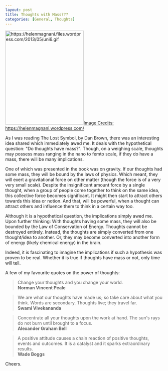 ```yaml
---
layout: post
title: Thoughts with Mass???
categories: [General, Thoughts]
---
```

<a href="https://helenmagnani.files.wordpress.com/2013/05/uni6.gif"><img class="size-medium wp-image-140" src="https://harishv7.files.wordpress.com/2015/01/uni6.gif?w=250" alt="https://helenmagnani.files.wordpress.com/2013/05/uni6.gif" width="250" height="300" />Image Credits: https://helenmagnani.wordpress.com/</a> 

As I was reading The Lost Symbol, by Dan Brown, there was an interesting idea shared which immediately awed me. It deals with the hypothetical question: "Do thoughts have mass?". Though, on a weighing scale, thoughts may possess mass ranging in the nano to femto scale, if they do have a mass, there will be many implications.

One of which was presented in the book was on gravity. If our thoughts had some mass, they will be bound by the laws of physics. Which meant, they will exert a gravitational force on other matter (though the force is of a very very small scale). Despite the insignificant amount force by a single thought, when a group of people come together to think on the same idea, this collective force becomes significant. It might then start to attract others towards this idea or notion. And that, will be powerful, when a thought can attract others and influence them to think in a certain way too.

Although it is a hypothetical question, the implications simply awed me. Upon further thinking: With thoughts having some mass, they will also be bounded by the Law of Conservation of Energy. Thoughts cannot be destroyed entirely. Instead, the thoughts are simply converted from one thought/idea to another. Or, they may become converted into another form of energy (likely chemical energy) in the brain.

Indeed, it is fascinating to imagine the implications if such a hypothesis was proven to be real. Whether it is true if thoughts have mass or not, only time will tell.

A few of my favourite quotes on the power of thoughts:

> Change your thoughts and you change your world. <br>
<strong>Norman Vincent Peale</strong>

> We are what our thoughts have made us; so take care about what you think. Words are secondary. Thoughts live; they travel far. <br>
<strong>Swami Vivekananda</strong>

> Concentrate all your thoughts upon the work at hand. The sun's rays do not burn until brought to a focus. <br>
<strong>Alexander Graham Bell</strong>

> A positive attitude causes a chain reaction of positive thoughts, events and outcomes. It is a catalyst and it sparks extraordinary results. <br>
<strong>Wade Boggs</strong>

Cheers.